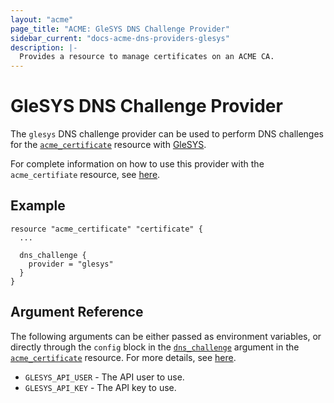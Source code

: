 ```yaml
---
layout: "acme"
page_title: "ACME: GleSYS DNS Challenge Provider"
sidebar_current: "docs-acme-dns-providers-glesys"
description: |-
  Provides a resource to manage certificates on an ACME CA.
---
```


# GleSYS DNS Challenge Provider

The `glesys` DNS challenge provider can be used to perform DNS challenges for
the [`acme_certificate`][resource-acme-certificate] resource with
[GleSYS][provider-service-page].

[resource-acme-certificate]: /docs/providers/acme/r/certificate.html
[provider-service-page]: https://glesys.com/

For complete information on how to use this provider with the `acme_certifiate`
resource, see [here][resource-acme-certificate-dns-challenges].

[resource-acme-certificate-dns-challenges]: /docs/providers/acme/r/certificate.html#using-dns-challenges

## Example

```hcl
resource "acme_certificate" "certificate" {
  ...

  dns_challenge {
    provider = "glesys"
  }
}
```

## Argument Reference

The following arguments can be either passed as environment variables, or
directly through the `config` block in the
[`dns_challenge`][resource-acme-certificate-dns-challenge-arg] argument in the
[`acme_certificate`][resource-acme-certificate] resource. For more details, see
[here][resource-acme-certificate-dns-challenges].

[resource-acme-certificate-dns-challenge-arg]: /docs/providers/acme/r/certificate.html#dns_challenge

* `GLESYS_API_USER` - The API user to use.
* `GLESYS_API_KEY` - The API key to use.
